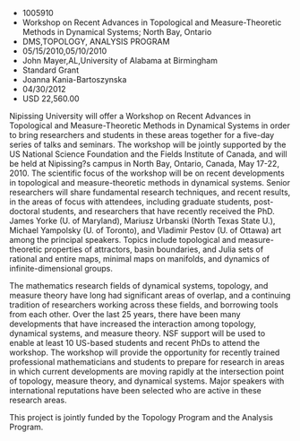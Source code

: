 
* 1005910
* Workshop on Recent Advances in Topological and Measure-Theoretic Methods in Dynamical Systems; North Bay, Ontario
* DMS,TOPOLOGY, ANALYSIS PROGRAM
* 05/15/2010,05/10/2010
* John Mayer,AL,University of Alabama at Birmingham
* Standard Grant
* Joanna Kania-Bartoszynska
* 04/30/2012
* USD 22,560.00

Nipissing University will offer a Workshop on Recent Advances in Topological and
Measure-Theoretic Methods in Dynamical Systems in order to bring researchers and
students in these areas together for a five-day series of talks and seminars.
The workshop will be jointly supported by the US National Science Foundation and
the Fields Institute of Canada, and will be held at Nipissing?s campus in North
Bay, Ontario, Canada, May 17-22, 2010. The scientific focus of the workshop will
be on recent developments in topological and measure-theoretic methods in
dynamical systems. Senior researchers will share fundamental research
techniques, and recent results, in the areas of focus with attendees, including
graduate students, post-doctoral students, and researchers that have recently
received the PhD. James Yorke (U. of Maryland), Mariusz Urbanski (North Texas
State U.), Michael Yampolsky (U. of Toronto), and Vladimir Pestov (U. of Ottawa)
art among the principal speakers. Topics include topological and measure-
theoretic properties of attractors, basin boundaries, and Julia sets of rational
and entire maps, minimal maps on manifolds, and dynamics of infinite-dimensional
groups.

The mathematics research fields of dynamical systems, topology, and measure
theory have long had significant areas of overlap, and a continuing tradition of
researchers working across these fields, and borrowing tools from each other.
Over the last 25 years, there have been many developments that have increased
the interaction among topology, dynamical systems, and measure theory. NSF
support will be used to enable at least 10 US-based students and recent PhDs to
attend the workshop. The workshop will provide the opportunity for recently
trained professional mathematicians and students to prepare for research in
areas in which current developments are moving rapidly at the intersection point
of topology, measure theory, and dynamical systems. Major speakers with
international reputations have been selected who are active in these research
areas.

This project is jointly funded by the Topology Program and the Analysis Program.
